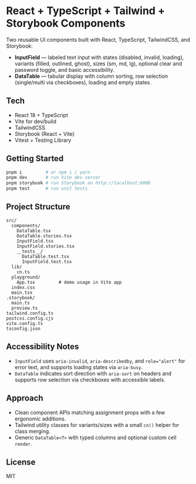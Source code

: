 # React + TypeScript + Tailwind + Storybook Components

Two reusable UI components built with React, TypeScript, TailwindCSS, and Storybook:

- **InputField** — labeled text input with states (disabled, invalid, loading), variants (filled, outlined, ghost), sizes (sm, md, lg), optional clear and password toggle, and basic accessibility.
- **DataTable** — tabular display with column sorting, row selection (single/multi via checkboxes), loading and empty states.

## Tech
- React 18 + TypeScript
- Vite for dev/build
- TailwindCSS
- Storybook (React + Vite)
- Vitest + Testing Library

## Getting Started

```bash
pnpm i         # or npm i / yarn
pnpm dev       # run Vite dev server
pnpm storybook # run Storybook on http://localhost:6006
pnpm test      # run unit tests
```

## Project Structure

```text
src/
  components/
    DataTable.tsx
    DataTable.stories.tsx
    InputField.tsx
    InputField.stories.tsx
    __tests__/
      DataTable.test.tsx
      InputField.test.tsx
  lib/
    cn.ts
  playground/
    App.tsx         # demo usage in Vite app
  index.css
  main.tsx
.storybook/
  main.ts
  preview.ts
tailwind.config.ts
postcss.config.cjs
vite.config.ts
tsconfig.json
```

## Accessibility Notes
- `InputField` uses `aria-invalid`, `aria-describedby`, and `role="alert"` for error text, and supports loading states via `aria-busy`.
- `DataTable` indicates sort direction with `aria-sort` on headers and supports row selection via checkboxes with accessible labels.

## Approach
- Clean component APIs matching assignment props with a few ergonomic additions.
- Tailwind utility classes for variants/sizes with a small `cn()` helper for class merging.
- Generic `DataTable<T>` with typed columns and optional custom cell `render`.

## License
MIT
